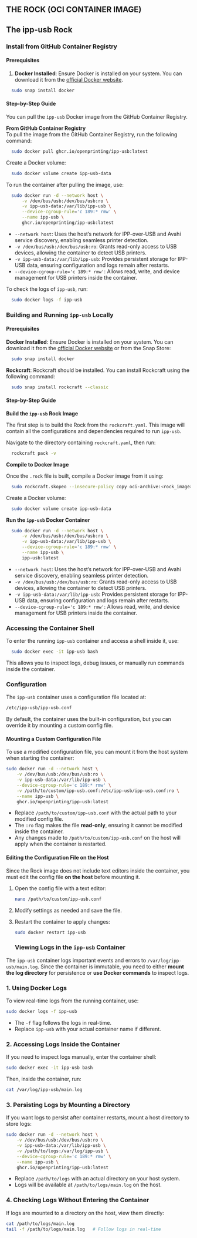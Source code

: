 ## THE ROCK (OCI CONTAINER IMAGE)

## The ipp-usb Rock

### Install from GitHub Container Registry
#### Prerequisites

1. **Docker Installed**: Ensure Docker is installed on your system. You can download it from the [official Docker website](https://www.docker.com/get-started).
```sh
  sudo snap install docker
```

#### Step-by-Step Guide

You can pull the `ipp-usb` Docker image from the GitHub Container Registry.

**From GitHub Container Registry** <br>
To pull the image from the GitHub Container Registry, run the following command:
```sh
  sudo docker pull ghcr.io/openprinting/ipp-usb:latest
```

Create a Docker volume:
```sh
  sudo docker volume create ipp-usb-data
```

To run the container after pulling the image, use:
```sh
  sudo docker run -d --network host \
      -v /dev/bus/usb:/dev/bus/usb:ro \
      -v ipp-usb-data:/var/lib/ipp-usb \
      --device-cgroup-rule='c 189:* rmw' \
      --name ipp-usb \
      ghcr.io/openprinting/ipp-usb:latest
```
- `--network host`: Uses the host’s network for IPP-over-USB and Avahi service discovery, enabling seamless printer detection.
- `-v /dev/bus/usb:/dev/bus/usb:ro`: Grants read-only access to USB devices, allowing the container to detect USB printers.
- `-v ipp-usb-data:/var/lib/ipp-usb`: Provides persistent storage for IPP-USB data, ensuring configuration and logs remain after restarts.
- `--device-cgroup-rule='c 189:* rmw'`: Allows read, write, and device management for USB printers inside the container.

To check the logs of `ipp-usb`, run:
```sh
  sudo docker logs -f ipp-usb
```

### Building and Running `ipp-usb` Locally

#### Prerequisites

**Docker Installed**: Ensure Docker is installed on your system. You can download it from the [official Docker website](https://www.docker.com/get-started) or from the Snap Store:
```sh
  sudo snap install docker
```

**Rockcraft**: Rockcraft should be installed. You can install Rockcraft using the following command:
```sh
  sudo snap install rockcraft --classic
```

#### Step-by-Step Guide

**Build the `ipp-usb` Rock Image**

The first step is to build the Rock from the `rockcraft.yaml`. This image will contain all the configurations and dependencies required to run `ipp-usb`.

Navigate to the directory containing `rockcraft.yaml`, then run:
```sh
  rockcraft pack -v
```

**Compile to Docker Image**

Once the `.rock` file is built, compile a Docker image from it using:
```sh
  sudo rockcraft.skopeo --insecure-policy copy oci-archive:<rock_image> docker-daemon:ipp-usb:latest
```

Create a Docker volume:
```sh
  sudo docker volume create ipp-usb-data
```

**Run the `ipp-usb` Docker Container**

```sh
  sudo docker run -d --network host \
      -v /dev/bus/usb:/dev/bus/usb:ro \
      -v ipp-usb-data:/var/lib/ipp-usb \
      --device-cgroup-rule='c 189:* rmw' \
      --name ipp-usb \
      ipp-usb:latest
```
- `--network host`: Uses the host’s network for IPP-over-USB and Avahi service discovery, enabling seamless printer detection.
- `-v /dev/bus/usb:/dev/bus/usb:ro`: Grants read-only access to USB devices, allowing the container to detect USB printers.
- `-v ipp-usb-data:/var/lib/ipp-usb`: Provides persistent storage for IPP-USB data, ensuring configuration and logs remain after restarts.
- `--device-cgroup-rule='c 189:* rmw'`: Allows read, write, and device management for USB printers inside the container.

### Accessing the Container Shell

To enter the running `ipp-usb` container and access a shell inside it, use:
```sh
  sudo docker exec -it ipp-usb bash
```
This allows you to inspect logs, debug issues, or manually run commands inside the container.


### Configuration  

The `ipp-usb` container uses a configuration file located at:  
```sh
/etc/ipp-usb/ipp-usb.conf
```
By default, the container uses the built-in configuration, but you can override it by mounting a custom config file.

#### **Mounting a Custom Configuration File**  
To use a modified configuration file, you can mount it from the host system when starting the container:  
```sh
sudo docker run -d --network host \
    -v /dev/bus/usb:/dev/bus/usb:ro \
    -v ipp-usb-data:/var/lib/ipp-usb \
    --device-cgroup-rule='c 189:* rmw' \
    -v /path/to/custom/ipp-usb.conf:/etc/ipp-usb/ipp-usb.conf:ro \
    --name ipp-usb \
    ghcr.io/openprinting/ipp-usb:latest
```
- Replace `/path/to/custom/ipp-usb.conf` with the actual path to your modified config file.  
- The `:ro` flag makes the file **read-only**, ensuring it cannot be modified inside the container.  
- Any changes made to `/path/to/custom/ipp-usb.conf` on the host will apply when the container is restarted.

#### **Editing the Configuration File on the Host**  
Since the Rock image does not include text editors inside the container, you must edit the config file **on the host** before mounting it.  
1. Open the config file with a text editor:  
   ```sh
   nano /path/to/custom/ipp-usb.conf
   ```
2. Modify settings as needed and save the file.  
3. Restart the container to apply changes:  
   ```sh
   sudo docker restart ipp-usb
   ```

   ### **Viewing Logs in the `ipp-usb` Container**  

The `ipp-usb` container logs important events and errors to `/var/log/ipp-usb/main.log`. Since the container is immutable, you need to either **mount the log directory** for persistence or **use Docker commands** to inspect logs.  



### **1. Using Docker Logs**  
To view real-time logs from the running container, use:  
```sh
sudo docker logs -f ipp-usb
```
- The `-f` flag follows the logs in real-time.  
- Replace `ipp-usb` with your actual container name if different.  



### **2. Accessing Logs Inside the Container**  
If you need to inspect logs manually, enter the container shell:  
```sh
sudo docker exec -it ipp-usb bash
```
Then, inside the container, run:  
```sh
cat /var/log/ipp-usb/main.log
```



### **3. Persisting Logs by Mounting a Directory**  
If you want logs to persist after container restarts, mount a host directory to store logs:  
```sh
sudo docker run -d --network host \
    -v /dev/bus/usb:/dev/bus/usb:ro \
    -v ipp-usb-data:/var/lib/ipp-usb \
    -v /path/to/logs:/var/log/ipp-usb \
    --device-cgroup-rule='c 189:* rmw' \
    --name ipp-usb \
    ghcr.io/openprinting/ipp-usb:latest
```
- Replace `/path/to/logs` with an actual directory on your host system.  
- Logs will be available at `/path/to/logs/main.log` on the host.  



### **4. Checking Logs Without Entering the Container**  
If logs are mounted to a directory on the host, view them directly:  
```sh
cat /path/to/logs/main.log
tail -f /path/to/logs/main.log   # Follow logs in real-time
```


